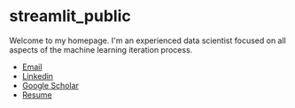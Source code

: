 # streamlit_public
Welcome to my homepage.  I'm an experienced data scientist focused on all aspects of the machine learning iteration process. 
- [Email](kyler.eastman@gmail.com)
- [Linkedin](https://www.linkedin.com/in/kylereastman/)
- [Google Scholar](https://scholar.google.com/citations?user=uUwIlwcAAAAJ&hl=en)
- [Resume](https://github.com/keastman/streamlit_public/blob/main/simple_resume_2022e.pdf)
